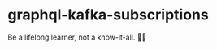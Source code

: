 # graphql-kafka-subscriptions

<!-- INSPIRATIONAL_QUOTE_START -->
Be a lifelong learner, not a know-it-all.
🧑‍💻
<!-- INSPIRATIONAL_QUOTE_END -->
